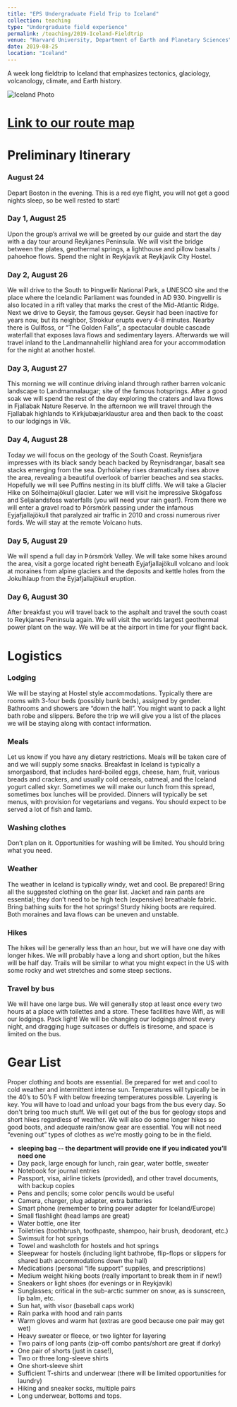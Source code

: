 ```yaml
---
title: "EPS Undergraduate Field Trip to Iceland"
collection: teaching
type: "Undergraduate field experience"
permalink: /teaching/2019-Iceland-Fieldtrip
venue: "Harvard University, Department of Earth and Planetary Sciences"
date: 2019-08-25
location: "Iceland"
---
```


A week long fieldtrip to Iceland that emphasizes tectonics, glaciology, volcanology, climate, and Earth history.

![Iceland Photo](https://bradlipovsky.github.io/images/IcelandPhoto.jpg)

# [Link to our route map](https://bradlipovsky.github.io/IcelandMap/)

# Preliminary Itinerary
### August 24
Depart Boston in the evening.  This is a red eye flight, you will not get a good nights sleep, so be well rested to start!

### Day 1, August 25
Upon the group’s arrival we will be greeted by our guide and start the day with a day tour around Reykjanes Peninsula.  We will visit the bridge between the plates, geothermal springs, a lighthouse and pillow basalts / pahoehoe flows.  Spend the night in Reykjavik at Reykjavik City Hostel.

### Day 2, August 26
We will drive to the South to Þingvellir National Park, a UNESCO site and the place where the Icelandic Parliament was founded in AD 930. Þingvellir is also located in a rift valley that marks the crest of the Mid-Atlantic Ridge. Next we drive to Geysir, the famous geyser. Geysir had been inactive for years now, but its neighbor, Strokkur erupts every 4-8 minutes. Nearby there is Gullfoss, or “The Golden Falls”, a spectacular double cascade waterfall that exposes lava flows and sedimentary layers. Afterwards we will travel inland to the Landmannahellir highland area for your accommodation for the night at another hostel.

### Day 3, August 27
This morning we will continue driving inland through rather barren volcanic landscape to Landmannalaugar; site of the famous hotsprings. After a good soak we will spend the rest of the day exploring the craters and lava flows in Fjallabak Nature Reserve. In the afternoon we will travel through the Fjallabak highlands to Kirkjubæjarklaustur area and then back to the coast to our lodgings in Vík.

### Day 4, August 28
Today we will focus on the geology of the South Coast.  Reynisfjara impresses with its black sandy beach backed by Reynisdrangar, basalt sea stacks emerging from the sea. Dyrhólahey rises dramatically rises above the area, revealing a beautiful overlook of barrier beaches and sea stacks.  Hopefully we will see Puffins nesting in its bluff cliffs.  We will take a Glacier Hike on Sólheimajökull glacier.  Later we will visit he impressive Skógafoss and Seljalandsfoss waterfalls (you will need your rain gear!). From there we will enter a gravel road to Þórsmörk passing under the infamous Eyjafjallajökull that paralyzed air traffic in 2010 and crossi numerous river fords.  We will stay at the remote Volcano huts.

### Day 5, August 29
We will spend a full day in Þórsmörk Valley. We will take some hikes around the area, visit a gorge located right beneath Eyjafjallajökull volcano and look at moraines from alpine glaciers and the deposits and kettle holes from the Jokulhlaup from the Eyjafjallajökull eruption. 

### Day 6, August 30
After breakfast you will travel back to the asphalt and travel the south coast to Reykjanes Peninsula again. We will visit the worlds largest geothermal power plant on the way. We will be at the airport in time for your flight back.


# Logistics

### Lodging
We will be staying at Hostel style accommodations.  Typically there are rooms with 3-four beds (possibly bunk beds), assigned by gender.  Bathrooms and showers are “down the hall”.    You might want to pack a light bath robe and slippers. Before the trip we will give you a list of the places we will be staying along with contact information.

### Meals
Let us know if you have any dietary restrictions.  Meals will be taken care of and we will supply some snacks.  Breakfast in Iceland is typically a smorgasbord, that includes hard-boiled eggs, cheese, ham, fruit, various breads and crackers, and usually cold cereals, oatmeal, and the Iceland yogurt called skyr.  Sometimes we will make our lunch from this spread, sometimes box lunches will be provided.  Dinners will typically be set menus, with provision for vegetarians and vegans.  You should expect to be served a lot of fish and lamb.  

### Washing clothes
Don’t plan on it.  Opportunities for washing will be limited.  You should bring what you need. 

### Weather
The weather in Iceland is typically windy, wet and cool.   Be prepared!  Bring all the suggested clothing on the gear list.  Jacket and rain pants are essential;  they don’t need to be high tech (expensive) breathable fabric.  Bring bathing suits  for the hot springs!  Sturdy hiking boots are required.  Both moraines and lava flows can be uneven and unstable.  

### Hikes
The hikes will be generally less than an hour, but we will have one day with longer hikes.  We will probably have a long and short option, but the hikes will be half day. Trails will be similar to what you might expect in the US with some rocky and wet stretches and some steep sections.

### Travel by bus
We will have one large bus.  We will generally stop at least once every two hours at a place with toilettes and a store.  These facilities have Wifi, as will our lodgings.  Pack light! We will be changing our lodgings almost every night, and dragging huge suitcases or duffels is tiresome, and space is limited on the bus.  



Gear List
==========
Proper clothing and boots are essential. Be prepared for wet and cool to cold weather and intermittent intense sun. Temperatures will typically be in the 40’s to 50’s F with below freezing temperatures possible. Layering is key.  You will have to load and unload your bags from the bus every day.  So don't bring too much stuff.  We will get out of the bus for geology stops and short hikes regardless of weather. We will also do some longer hikes so good boots, and adequate rain/snow gear are essential.   You will not need “evening out” types of clothes as we're mostly going to be in the field.   
- **sleeping bag -- the department will provide one if you indicated you’ll need one**
- Day pack, large enough for lunch, rain gear, water bottle, sweater
- Notebook for journal entries
- Passport, visa, airline tickets (provided), and other travel documents, with backup copies
- Pens and pencils; some color pencils would be useful
- Camera, charger, plug adapter, extra batteries
- Smart phone (remember to bring power adapter for Iceland/Europe)
- Small flashlight (head lamps are great)
- Water bottle, one liter
- Toiletries (toothbrush, toothpaste, shampoo, hair brush, deodorant, etc.)
- Swimsuit for hot springs
- Towel and washcloth for hostels and hot springs
- Sleepwear for hostels (including light bathrobe, flip-flops or slippers for shared bath accommodations down the hall)
- Medications (personal “life  support” supplies, and prescriptions)
- Medium weight hiking boots (really important to break them in if new!)
- Sneakers or light shoes (for evenings or in Reykjavik)
- Sunglasses; critical in the sub-arctic summer on snow, as is sunscreen, lip balm, etc.
- Sun hat, with visor (baseball caps work)
- Rain parka with hood and rain pants
- Warm gloves and warm hat (extras are good because one pair may get wet)
- Heavy sweater or fleece, or two lighter for layering
- Two pairs of long pants (zip-off combo pants/short are great if dorky)
- One pair of shorts (just in case!),
- Two or three long-sleeve shirts
- One short-sleeve shirt
- Sufficient T-shirts and underwear (there will be limited opportunities for laundry)
- Hiking and sneaker socks, multiple pairs
- Long underwear, bottoms and tops.

